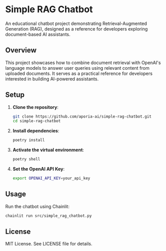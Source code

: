 
# Simple RAG Chatbot

An educational chatbot project demonstrating Retrieval-Augmented Generation (RAG), designed as a reference for developers exploring document-based AI assistants.

## Overview

This project showcases how to combine document retrieval with OpenAI's language models to answer user queries using relevant content from uploaded documents. It serves as a practical reference for developers interested in building AI-powered assistants.

## Setup

1. **Clone the repository**:
   ```bash
   git clone https://github.com/aporia-ai/simple-rag-chatbot.git
   cd simple-rag-chatbot
   ```

2. **Install dependencies**:
   ```bash
   poetry install
   ```

3. **Activate the virtual environment**:
   ```bash
   poetry shell
   ```

4. **Set the OpenAI API Key**:
   ```bash
   export OPENAI_API_KEY=your_api_key
   ```

## Usage

Run the chatbot using Chainlit:
```bash
chainlit run src/simple_rag_chatbot.py
```

## License

MIT License. See LICENSE file for details.
